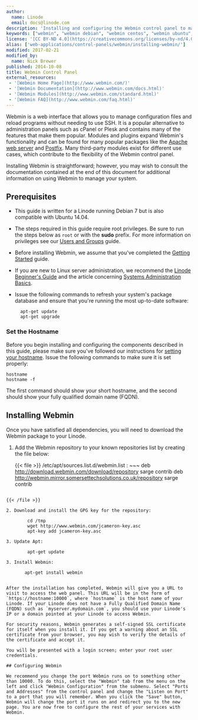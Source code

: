 ```yaml
---
author:
  name: Linode
  email: docs@linode.com
description: 'Installing and configuring the Webmin control panel to maintain your Linode.'
keywords: ["webmin", "webmin debian", "webmin centos", "webmin ubuntu", "webmin fedora", "linux control panel", "debian", "ubuntu", "centos", "fedora", "control panel", "admin panel"]
license: '[CC BY-ND 4.0](https://creativecommons.org/licenses/by-nd/4.0)'
alias: ['web-applications/control-panels/webmin/installing-webmin/']
modified: 2017-02-21
modified_by:
  name: Nick Brewer
published: 2014-10-08
title: Webmin Control Panel
external_resources:
 - '[Webmin Home Page](http://www.webmin.com/)'
 - '[Webmin Documentation](http://www.webmin.com/docs.html)'
 - '[Webmin Modules](http://www.webmin.com/standard.html)'
 - '[Webmin FAQ](http://www.webmin.com/faq.html)'
---
```


Webmin is a web interface that allows you to manage configuration files and reload programs without needing to use SSH. It is a popular alternative to administration panels such as cPanel or Plesk and contains many of the features that make them popular. Modules and plugins expand Webmin's functionality and can be found for many popular packages like the [Apache web server](/docs/web-servers/apache/) and [Postfix](/docs/email/postfix/). Many third-party modules exist for different use cases, which contribute to the flexibility of the Webmin control panel.

Installing Webmin is straightforward; however, you may wish to consult the documentation contained at the end of this document for additional information on using Webmin to manage your system.


## Prerequisites

- This guide is written for a Linode running Debian 7 but is also compatible with Ubuntu 14.04.

- The steps required in this guide require root privileges. Be sure to run the steps below as ``root`` or with the **sudo** prefix. For more information on privileges see our [Users and Groups](/docs/tools-reference/linux-users-and-groups) guide.

- Before installing Webmin, we assume that you've completed the [Getting Started](/docs/getting-started/) guide.
- If you are new to Linux server administration, we recommend the [Linode Beginner's Guide](/docs/beginners-guide/) and the article concerning [Systems Administration Basics](/docs/using-linux/administration-basics).

- Issue the following commands to refresh your system's package database and ensure that you're running the most up-to-date software:

        apt-get update
        apt-get upgrade

### Set the Hostname

Before you begin installing and configuring the components described in this guide, please make sure you've followed our instructions for [setting your hostname](/docs/getting-started#ubuntu--debian). Issue the following commands to make sure it is set properly:

    hostname
    hostname -f

The first command should show your short hostname, and the second should show your fully qualified domain name (FQDN).

## Installing Webmin

Once you have satisfied all dependencies, you will need to download the Webmin package to your Linode.

1. Add the Webmin repository to your known repositories list by creating the file below:

    {{< file >}}
/etc/apt/sources.list.d/webmin.list
:   ~~~
deb http://download.webmin.com/download/repository sarge contrib
deb http://webmin.mirror.somersettechsolutions.co.uk/repository sarge contrib
~~~

{{< /file >}}

2. Download and install the GPG key for the repository:

        cd /tmp
        wget http://www.webmin.com/jcameron-key.asc
        apt-key add jcameron-key.asc

3. Update Apt:

        apt-get update

3. Install Webmin:

       apt-get install webmin


After the installation has completed, Webmin will give you a URL to visit to access the web panel. This URL will be in the form of `https://hostname:10000`, where `hostname` is the host name of your Linode. If your Linode does not have a Fully Qualified Domain Name (FQDN) such as `myserver.mydomain.com`, you should use your Linode's IP or a domain pointed at your Linode to access Webmin.

For security reasons, Webmin generates a self-signed SSL certificate for itself when you install it. If you get a warning about an SSL certificate from your browser, you may wish to verify the details of the certificate and accept it.

You will be presented with a login screen; enter your root user credentials.

## Configuring Webmin

We recommend you change the port Webmin runs on to something other than 10000. To do this, select the "Webmin" tab from the menu on the left and click "Webmin Configuration" from the submenu. Select "Ports and Addresses" from the control panel and change the "Listen on Port" to a port that you will remember. When you click the "Save" button, Webmin will change the port it runs on and redirect you to the new page. You are now free to configure the rest of your services with Webmin.
